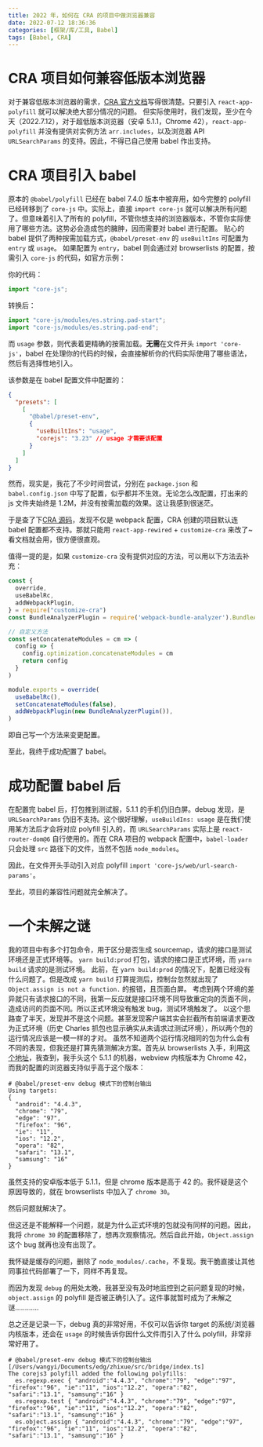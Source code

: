 ```yaml
---
title: 2022 年，如何在 CRA 的项目中做浏览器兼容
date: 2022-07-12 18:36:36
categories: [框架/库/工具, Babel]
tags: [Babel, CRA]
---
```


# CRA 项目如何兼容低版本浏览器

对于兼容低版本浏览器的需求，[CRA 官方文档](https://create-react-app.dev/docs/supported-browsers-features)写得很清楚。只要引入 `react-app-polyfill` 就可以解决绝大部分情况的问题。
但实际使用时，我们发现，至少在今天（2022.7.12），对于超低版本浏览器（安卓 5.1.1，Chrome 42），`react-app-polyfill` 并没有提供对实例方法 `arr.includes`，以及浏览器 API `URLSearchParams` 的支持。因此，不得已自己使用 babel 作出支持。

# CRA 项目引入 babel

原本的 `@babel/polyfill` 已经在 babel 7.4.0 版本中被弃用，如今完整的 polyfill 已经转移到了 `core-js` 中。实际上，直接 `import core-js` 就可以解决所有问题了。但意味着引入了所有的 polyfill，不管你想支持的浏览器版本，不管你实际使用了哪些方法。这势必会造成包的臃肿，因而需要对 babel 进行配置。
贴心的 babel 提供了两种按需加载方式，`@babel/preset-env` 的 `useBuiltIns` 可配置为 `entry` 或 `usage`。
如果配置为 `entry`，babel 则会通过对 browserlists 的配置，按需引入 `core-js` 的代码，如官方示例：

你的代码：

``` JavaScript
import "core-js";
```

转换后：

``` JavaScript
import "core-js/modules/es.string.pad-start";
import "core-js/modules/es.string.pad-end";
```

而 `usage` 参数，则代表着更精确的按需加载。**无需**在文件开头 `import 'core-js'`，babel 在处理你的代码的时候，会直接解析你的代码实际使用了哪些语法，然后有选择性地引入。

该参数是在 babel 配置文件中配置的：

``` JSON
{
  "presets": [
    [
      "@babel/preset-env",
      {
        "useBuiltIns": "usage",
        "corejs": "3.23" // usage 才需要该配置
      }
    ]
  ]
}
```

然而，现实是，我花了不少时间尝试，分别在 `package.json` 和 `babel.config.json` 中写了配置，似乎都并不生效。无论怎么改配置，打出来的 js 文件夹始终是 1.2M，并没有按需加载的效果。这让我感到很迷茫。

于是查了下[CRA 源码](https://github.com/facebook/create-react-app/blob/3880ba6cfd98d9f2843217fd9061e385274b452f/packages/react-scripts/config/webpack.config.js#L411)，发现不仅是 webpack 配置，CRA 创建的项目默认连 babel 配置都不支持。那就只能用 `react-app-rewired` + `customize-cra` 来改了~看文档就会用，很方便很直观。

值得一提的是，如果 `customize-cra` 没有提供对应的方法，可以用以下方法去补充：

``` JavaScript
const {
  override,
  useBabelRc,
  addWebpackPlugin,
} = require("customize-cra")
const BundleAnalyzerPlugin = require('webpack-bundle-analyzer').BundleAnalyzerPlugin

// 自定义方法
const setConcatenateModules = cm => (
  config => {
    config.optimization.concatenateModules = cm
    return config
  }
)

module.exports = override(
  useBabelRc(),
  setConcatenateModules(false),
  addWebpackPlugin(new BundleAnalyzerPlugin()),
)
```

即自己写一个方法来变更配置。

至此，我终于成功配置了 babel。

# 成功配置 babel 后

在配置完 babel 后，打包推到测试服，5.1.1 的手机仍旧白屏。debug 发现，是 `URLSearchParams` 仍旧不支持。这个很好理解，`useBuildIns: usage` 是在我们使用某方法后才会将对应 polyfill 引入的，而 `URLSearchParams` 实际上是 `react-router-dom@6` 自行使用的。而在 CRA 项目的 webpack 配置中，`babel-loader` 只会处理 `src` 路径下的文件，当然不包括 `node_modules`。

因此，在文件开头手动引入对应 polyfill `import 'core-js/web/url-search-params'`。

至此，项目的兼容性问题就完全解决了。

# 一个未解之谜

我的项目中有多个打包命令，用于区分是否生成 sourcemap，请求的接口是测试环境还是正式环境等。
`yarn build:prod` 打包，请求的接口是正式环境，而 `yarn build` 请求的是测试环境。
此前，在 `yarn build:prod` 的情况下，配置已经没有什么问题了。但是改成 `yarn build` 打算提测后，控制台忽然就出现了 `Object.assign is not a function.` 的报错，且页面白屏。
考虑到两个环境的差异就只有请求接口的不同，我第一反应就是接口环境不同导致重定向的页面不同，造成访问的页面不同。所以正式环境没有触发 bug，测试环境触发了。
以这个思路查了半天，发现并不是这个问题。甚至发现客户端其实会拦截所有前端请求更改为正式环境（历史 Charles 抓包也显示确实从未请求过测试环境），所以两个包的运行情况应该是一模一样的才对。
虽然不知道两个运行情况相同的包为什么会有不同的表现，但我还是打算先猜测解决方案。首先从 browserlists 入手，利用[这个地址](https://liulanmi.com/labs/core.html)，我查到，我手头这个 5.1.1 的机器，webview 内核版本为 Chrome 42，而我的配置的浏览器支持似乎高于这个版本：

``` Shell
# @babel/preset-env debug 模式下的控制台输出
Using targets:
{
  "android": "4.4.3",
  "chrome": "79",
  "edge": "97",
  "firefox": "96",
  "ie": "11",
  "ios": "12.2",
  "opera": "82",
  "safari": "13.1",
  "samsung": "16"
}
```

虽然支持的安卓版本低于 5.1.1，但是 chrome 版本是高于 42 的。我怀疑是这个原因导致的，就在 browserlists 中加入了 `chrome 30`。

然后问题就解决了。

但这还是不能解释一个问题，就是为什么正式环境的包就没有同样的问题。因此，我将 `chrome 30` 的配置移除了，想再次观察情况。然后自此开始，`Object.assign` 这个 bug 就再也没有出现了。

我怀疑是缓存的问题，删除了 `node_modules/.cache`，不复现。我干脆直接让其他同事拉代码部署了一下，同样不再复现。

而因为发现 `debug` 的用处太晚，我甚至没有及时地监控到之前问题复现的时候，`object.assign` 的 polyfill 是否被正确引入了。这件事就暂时成为了未解之谜…………

总之还是记录一下，debug 真的非常好用，不仅可以告诉你 target 的系统/浏览器内核版本，还会在 `usage` 的时候告诉你因什么文件而引入了什么 polyfill，非常非常好用了。

``` Shell
# @babel/preset-env debug 模式下的控制台输出
[/Users/wangyi/Documents/edg/zhixue/src/bridge/index.ts]
The corejs3 polyfill added the following polyfills:
  es.regexp.exec { "android":"4.4.3", "chrome":"79", "edge":"97", "firefox":"96", "ie":"11", "ios":"12.2", "opera":"82", "safari":"13.1", "samsung":"16" }
  es.regexp.test { "android":"4.4.3", "chrome":"79", "edge":"97", "firefox":"96", "ie":"11", "ios":"12.2", "opera":"82", "safari":"13.1", "samsung":"16" }
  es.object.assign { "android":"4.4.3", "chrome":"79", "edge":"97", "firefox":"96", "ie":"11", "ios":"12.2", "opera":"82", "safari":"13.1", "samsung":"16" }
```
